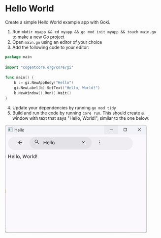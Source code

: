 # Hello World

Create a simple Hello World example app with Goki.

1. Run `mkdir myapp && cd myapp && go mod init myapp && touch main.go` to make a new Go project
2. Open `main.go` using an editor of your choice
3. Add the following code to your editor:

```Go
package main

import "cogentcore.org/core/gi"

func main() {
	b := gi.NewAppBody("Hello")
	gi.NewLabel(b).SetText("Hello, World!")
	b.NewWindow().Run().Wait()
}
```

4. Update your dependencies by running `go mod tidy`
5. Build and run the code by running `core run`. This should create a window with text that says "Hello, World!", similar to the one below:

![Hello World App](helloworld.png)
